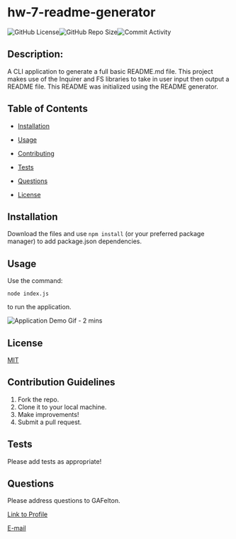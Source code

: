 # hw-7-readme-generator

  ![GitHub License](https://img.shields.io/github/license/GAFelton/hw-7-readme-generator)![GitHub Repo Size](https://img.shields.io/github/repo-size/GAFelton/hw-7-readme-generator)![Commit Activity](https://img.shields.io/github/commit-activity/m/GAFelton/hw-7-readme-generator)

  ## Description:

  A CLI application to generate a full basic README.md file. This project makes use of the Inquirer and FS libraries to take in user input then output a README file. This README was initialized using the README generator.

  

  ## Table of Contents

 * [Installation](#Installation)

 * [Usage](#Usage)

 * [Contributing](#Contributing)

 * [Tests](#Tests)

 * [Questions](#Questions)

 * [License](#License)

  

  ## Installation

Download the files and use `npm install` (or your preferred package manager) to add package.json dependencies.



  ## Usage

  

  Use the command:

 ```
 node index.js
 ```

  to run the application.

![Application Demo Gif - 2 mins](./assets/node-readme-generator-demo-gif.gif)



  ## License

  [MIT](https://choosealicense.com/licenses/mit/)



  ## Contribution Guidelines

  1) Fork the repo. 
  2) Clone it to your local machine. 
  3) Make improvements! 
  4) Submit a pull request.

  

  ## Tests

  Please add tests as appropriate!

  

  ## Questions

  Please address questions to GAFelton.

  [Link to Profile](https://github.com/GAFelton)

  [E-mail](gafelton@gmail.com)

  
